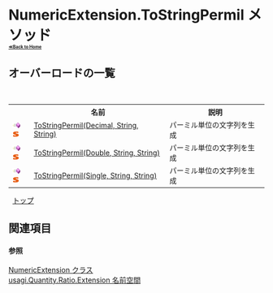 # NumericExtension.ToStringPermil メソッド <div style="font-size:30%"><a href="https://github.com/usagi/usagi.cs/blob/master/docs/Home.md">≪Back to Home</a></div> 


## オーバーロードの一覧
&nbsp;<table><tr><th></th><th>名前</th><th>説明</th></tr><tr><td>![Public メソッド](media/pubmethod.gif "Public メソッド")![静的メンバー](media/static.gif "静的メンバー")</td><td><a href="M_usagi_Quantity_Ratio_Extension_NumericExtension_ToStringPermil.md">ToStringPermil(Decimal, String, String)</a></td><td>
パーミル単位の文字列を生成</td></tr><tr><td>![Public メソッド](media/pubmethod.gif "Public メソッド")![静的メンバー](media/static.gif "静的メンバー")</td><td><a href="M_usagi_Quantity_Ratio_Extension_NumericExtension_ToStringPermil_1.md">ToStringPermil(Double, String, String)</a></td><td>
パーミル単位の文字列を生成</td></tr><tr><td>![Public メソッド](media/pubmethod.gif "Public メソッド")![静的メンバー](media/static.gif "静的メンバー")</td><td><a href="M_usagi_Quantity_Ratio_Extension_NumericExtension_ToStringPermil_2.md">ToStringPermil(Single, String, String)</a></td><td>
パーミル単位の文字列を生成</td></tr></table>&nbsp;
<a href="#numericextension.tostringpermil-メソッド">トップ</a>

## 関連項目


#### 参照
<a href="T_usagi_Quantity_Ratio_Extension_NumericExtension.md">NumericExtension クラス</a><br /><a href="N_usagi_Quantity_Ratio_Extension.md">usagi.Quantity.Ratio.Extension 名前空間</a><br />